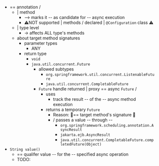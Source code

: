 * == annotation /
  * | method 
    * --> marks it -- as candidate for -- async execution
    * ⚠️NOT supported | methods / declared | `@Configuration` class ⚠️
  * | type level
    * -> affects ALL type's methods
  * about target method signatures
    * parameter types
      * ANY 
    * return type
      * `void`
      * `java.util.concurrent.Future`
        * allowed subtypes
          * `org.springframework.util.concurrent.ListenableFuture`
          * `java.util.concurrent.CompletableFuture`
        * `Future` handle returned | proxy == async `Future` / 
          * uses
            * track the result -- of the -- async method execution
          * returns a temporary `Future` 
            * Reason: 🧠== target method's signature 🧠
            * / passes a value -- through --
              * `org.springframework.scheduling.annotation.AsyncResult`
              * `jakarta.ejb.AsyncResult`
              * `java.util.concurrent.CompletableFuture.completedFuture(Object)`
* `String value()`
  * == qualifer value -- for the -- specified async operation
  * TODO: